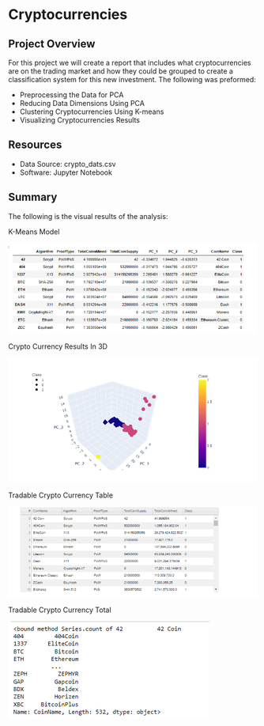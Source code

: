 # Cryptocurrencies

## Project Overview
For this project we will create a report that includes what cryptocurrencies are on the trading market and how they could be grouped to create a classification system for this new investment. The following was preformed:
- Preprocessing the Data for PCA
- Reducing Data Dimensions Using PCA
- Clustering Cryptocurrencies Using K-means
- Visualizing Cryptocurrencies Results

## Resources
- Data Source: crypto_dats.csv
- Software: Jupyter Notebook

## Summary
The following is the visual results of the analysis:

K-Means Model 

![alt text](https://github.com/mula829/Cryptocurrencies/blob/main/Images/KMeansModel.PNG)

Crypto Currency Results In 3D

![alt text](https://github.com/mula829/Cryptocurrencies/blob/main/Images/VisualizationCryptocurrencyResults.PNG)

Tradable Crypto Currency Table

![alt text](https://github.com/mula829/Cryptocurrencies/blob/main/Images/TradableCryptocurrencyTable.PNG)

Tradable Crypto Currency Total

![alt text](https://github.com/mula829/Cryptocurrencies/blob/main/Images/TradableCryptocurrencyTotal.PNG)


